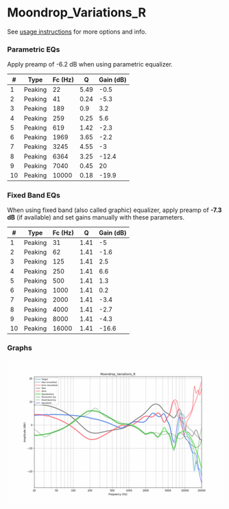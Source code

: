 # Moondrop_Variations_R
See [usage instructions](https://github.com/jaakkopasanen/AutoEq#usage) for more options and info.

### Parametric EQs
Apply preamp of -6.2 dB when using parametric equalizer.

|   # | Type    |   Fc (Hz) |    Q |   Gain (dB) |
|-----|---------|-----------|------|-------------|
|   1 | Peaking |        22 | 5.49 |        -0.5 |
|   2 | Peaking |        41 | 0.24 |        -5.3 |
|   3 | Peaking |       189 | 0.9  |         3.2 |
|   4 | Peaking |       259 | 0.25 |         5.6 |
|   5 | Peaking |       619 | 1.42 |        -2.3 |
|   6 | Peaking |      1969 | 3.65 |        -2.2 |
|   7 | Peaking |      3245 | 4.55 |        -3   |
|   8 | Peaking |      6364 | 3.25 |       -12.4 |
|   9 | Peaking |      7040 | 0.45 |        20   |
|  10 | Peaking |     10000 | 0.18 |       -19.9 |

### Fixed Band EQs
When using fixed band (also called graphic) equalizer, apply preamp of **-7.3 dB** (if available) and set gains manually with these parameters.

|   # | Type    |   Fc (Hz) |    Q |   Gain (dB) |
|-----|---------|-----------|------|-------------|
|   1 | Peaking |        31 | 1.41 |        -5   |
|   2 | Peaking |        62 | 1.41 |        -1.6 |
|   3 | Peaking |       125 | 1.41 |         2.5 |
|   4 | Peaking |       250 | 1.41 |         6.6 |
|   5 | Peaking |       500 | 1.41 |         1.3 |
|   6 | Peaking |      1000 | 1.41 |         0.2 |
|   7 | Peaking |      2000 | 1.41 |        -3.4 |
|   8 | Peaking |      4000 | 1.41 |        -2.7 |
|   9 | Peaking |      8000 | 1.41 |        -4.3 |
|  10 | Peaking |     16000 | 1.41 |       -16.6 |

### Graphs
![](./Moondrop_Variations_R.png)
